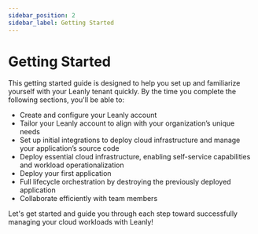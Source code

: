```yaml
---
sidebar_position: 2
sidebar_label: Getting Started
---
```


# Getting Started

This getting started guide is designed to help you set up and familiarize yourself with your Leanly tenant quickly. By the time you complete the following sections, you'll be able to:

- Create and configure your Leanly account
- Tailor your Leanly account to align with your organization’s unique needs
- Set up initial integrations to deploy cloud infrastructure and manage your application’s source code
- Deploy essential cloud infrastructure, enabling self-service capabilities and workload operationalization
- Deploy your first application
- Full lifecycle orchestration by destroying the previously deployed application
- Collaborate efficiently with team members

Let's get started and guide you through each step toward successfully managing your cloud workloads with Leanly!
